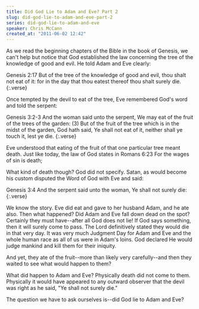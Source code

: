 ```yaml
---
title: Did God Lie to Adam and Eve? Part 2
slug: did-god-lie-to-adam-and-eve-part-2
series: did-god-lie-to-adam-and-eve
speaker: Chris McCann
created_at: "2011-06-02 12:42"
---
```

As we read the beginning chapters of the Bible in the book of Genesis, we can't
help but notice that God established the law concerning the tree of the
knowledge of good and evil. He told Adam and Eve clearly:

Genesis 2:17 But of the tree of the knowledge of good and evil, thou shalt not
eat of it: for in the day that thou eatest thereof thou shalt surely die.
{:.verse}

Once tempted by the devil to eat of the tree, Eve remembered God's word and 
told the serpent:

Genesis 3:2-3 And the woman said unto the serpent, We may eat of the fruit 
of the trees of the garden: (3) But of the fruit of the tree which is in 
the midst of the garden, God hath said, Ye shall not eat of it, neither 
shall ye touch it, lest ye die.
{:.verse}

Eve understood that eating of the fruit of that one particular tree meant
death. Just like today, the law of God states in Romans 6:23 For the wages of
sin is death;

What kind of death though? God did not specify. Satan, as would become his
custom disputed the Word of God with Eve and said:

Genesis 3:4 And the serpent said unto the woman, Ye shall not surely die:
{:.verse}

We know the story. Eve did eat and gave to her husband Adam, and he ate also.
Then what happened? Did Adam and Eve fall down dead on the spot? Certainly they
must have--after all God does not lie! If God says something, then it will
surely come to pass. The Lord definitively stated they would die in that very
day. It was very much Judgment Day for Adam and Eve and the whole human race as
all of us were in Adam's loins. God declared He would judge mankind and kill
them for their iniquity.

And yet, they ate of the fruit--more than likely very carefully--and then they
waited to see what would happen to them?

What did happen to Adam and Eve? Physically death did not come to them.
Physically it would have appeared to any outward observer that the devil was
right as he said, "Ye shall not surely die."

The question we have to ask ourselves is--did God lie to Adam and Eve?

